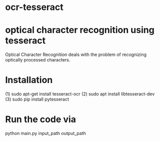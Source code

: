 # ocr-tesseract
# optical character recognition using tesseract
Optical Character Recognition deals with the problem of recognizing optically processed
characters.
# Installation 

(1) sudo apt-get install tesseract-ocr 
(2) sudo apt install libtesseract-dev   
(3) sudo pip install pytesseract

# Run the code via
python main.py input_path output_path
